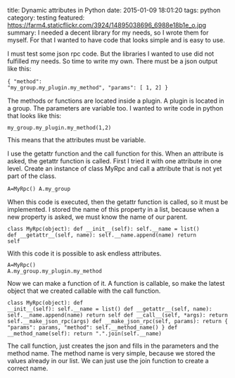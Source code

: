 title: Dynamic attributes in Python
date: 2015-01-09 18:01:20
tags: python
category: testing
featured: https://farm4.staticflickr.com/3924/14895038696_6988e18b1e_o.jpg
summary: I needed a decent library for my needs, so I wrote them for myself. For that I wanted to have code that looks simple and is easy to use.

I must test some json rpc code. But the libraries I wanted to use did not fulfilled my needs. So time to write my own. There must be a json output like this:
<code class="text"><pre>{
  "method": "my_group.my_plugin.my_method",
  "params": [ 1, 2]
}
</pre></code>
The methods or functions are located inside a plugin. A plugin is located in a group. The parameters are variable too. I wanted to write code in python that looks like this:<code class="python"><pre>my_group.my_plugin.my_method(1,2)</pre></code>
This means that the attributes must be variable. 

I use the getattr function and the call function for this. When an attribute is asked, the getattr function is called. First I tried it with one attribute in one level. Create an instance of class MyRpc and call a attribute that is not yet part of the class.
<code class="python"><pre>A=MyRpc()
A.my_group
</pre></code>
When this code is executed, then the getattr function is called, so it must be implemented. I stored the name of this property in a list, because when a new property is asked, we must know the name of our parent.
<code><pre>class MyRpc(object):
    def \_\_init\_\_(self):
        self.\_\_name = list()
    def \_\_getattr\_\_(self, name):
        self.\_\_name.append(name)
        return self</pre></code>
With this code it is possible to ask endless attributes.
<code class="python"><pre>A=MyRpc()
A.my_group.my_plugin.my_method
</pre></code>
Now we can make a function of it. A function is callable, so make the latest object that we created callable with the call function.
<code><pre>class MyRpc(object):
    def \_\_init\_\_(self):
        self.\_\_name = list()
    def \_\_getattr\_\_(self, name):
        self.\_\_name.append(name)
        return self
    def \_\_call\_\_(self, *args):
        return self.\_\_make\_json\_rpc(args)
    def \_\_make\_json\_rpc(self, params):
        return { 
                   "params": params,
                   "method": self.\_\_method\_name()
               }
    def \_\_method\_name(self):
        return ".".join(self.\_\_name)</pre></code>
The call function, just creates the json and fills in the parameters and the method name. The method name is very simple, because we stored the values already in our list. We can just use the join function to create a correct name.
